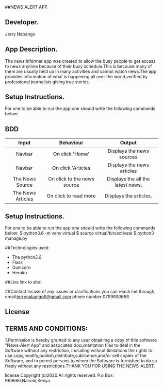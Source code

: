 ##NEWS ALERT APP.

## Developer.
Jerry Nabango

## App Description.
The news informer app was created to allow the busy people to get access to news anytime because of their busy schedule.This is because many of them are usually held up in many activities and cannot watch news.The app provides information of what is happening all over the world,verified by professional journalists giving true stories.

## Setup Instructions.
For one to be able to run the app one should write the following commands below:


## BDD

|Input            |  Behaviour             |       Output       |
| :----------------------:|:---------------:|:------------:|
|Navbar       | On click 'Home' |Displays the news sources
| Navbar| On click 'Articles | Displays the news articles
|The News Source|On click to the news source| Displays the all the latest news.
|The News Articles| On click to read more| Displays the articles.

## Setup Instructions.
For one to be able to run the app one should write the following commands below:
 $ python3.6 -m venv virtual
 $ source virtual/bin/activate
 $ python3 manage.py

##Technologies used:
* The python3.6
* Flask
* Gunicorn
* Heroku


##Live link to site:

##Contact
Incase of any issues or clarifications you can reach me through;
      email:jerrynabango9@gmail.com
      phone number:0799900666

 ## License
  ## TERMS AND CONDITIONS:
  1.Permission is hereby granted to any user obtaining a copy
of this software "News-Alert App" and associated documentation files to deal
in the Software without any restriction, including without limitations the rights
to use,copy,modify,publish,distribute,sublicense,and/or sell
copies of the Software, and to permit persons to whom the Software is
furnished to do so freely without any restrictions.THANK YOU FOR USING THE NEWS-ALERT.

   license Copyright (c)2020.All rights reserved.
    P.o Box: 999666,Nairobi,Kenya.
